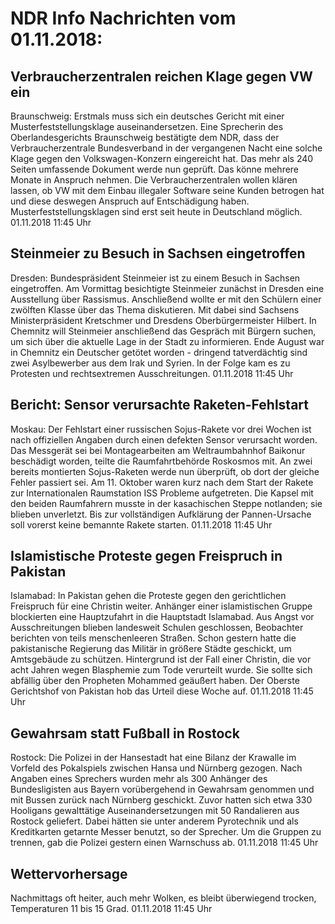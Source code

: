 # NDR Info Nachrichten vom 01.11.2018:


## Verbraucherzentralen reichen Klage gegen VW ein
Braunschweig: Erstmals muss sich ein deutsches Gericht mit einer Musterfeststellungsklage auseinandersetzen. Eine Sprecherin des Oberlandesgerichts Braunschweig bestätigte dem NDR, dass der Verbraucherzentrale Bundesverband in der vergangenen Nacht eine solche Klage gegen den Volkswagen-Konzern eingereicht hat. Das mehr als 240 Seiten umfassende Dokument werde nun geprüft. Das könne mehrere Monate in Anspruch nehmen. Die Verbraucherzentralen wollen klären lassen, ob VW mit dem Einbau illegaler Software seine Kunden betrogen hat und diese deswegen Anspruch auf Entschädigung haben. Musterfeststellungsklagen sind erst seit heute in Deutschland möglich. 01.11.2018 11:45 Uhr 

## Steinmeier zu Besuch in Sachsen eingetroffen
Dresden:	Bundespräsident Steinmeier ist zu einem Besuch in Sachsen eingetroffen. Am Vormittag besichtigte Steinmeier zunächst in Dresden eine Ausstellung über Rassismus. Anschließend wollte er mit den Schülern einer zwölften Klasse über das Thema diskutieren. Mit dabei sind Sachsens Ministerpräsident Kretschmer und Dresdens Oberbürgermeister Hilbert. In Chemnitz will Steinmeier anschließend das Gespräch mit Bürgern suchen, um sich über die aktuelle Lage in der Stadt zu informieren. Ende August war in Chemnitz ein Deutscher getötet worden - dringend tatverdächtig sind zwei Asylbewerber aus dem Irak und Syrien. In der Folge kam es zu Protesten und rechtsextremen Ausschreitungen. 01.11.2018 11:45 Uhr 

## Bericht: Sensor verursachte Raketen-Fehlstart
Moskau: Der Fehlstart einer russischen Sojus-Rakete vor drei Wochen ist nach offiziellen Angaben durch einen defekten Sensor verursacht worden. Das Messgerät sei bei Montagearbeiten am Weltraumbahnhof Baikonur beschädigt worden, teilte die Raumfahrtbehörde Roskosmos mit. An zwei bereits montierten Sojus-Raketen werde nun überprüft, ob dort der gleiche Fehler passiert sei. Am 11. Oktober waren kurz nach dem Start der Rakete zur Internationalen Raumstation ISS Probleme aufgetreten. Die Kapsel mit den beiden Raumfahrern musste in der kasachischen Steppe notlanden; sie blieben unverletzt. Bis zur vollständigen Aufklärung der Pannen-Ursache soll vorerst keine bemannte Rakete starten. 01.11.2018 11:45 Uhr 

## Islamistische Proteste gegen Freispruch in Pakistan
Islamabad: In Pakistan gehen die Proteste gegen den gerichtlichen Freispruch für eine Christin weiter. Anhänger einer islamistischen Gruppe blockierten eine Hauptzufahrt in die Hauptstadt Islamabad. Aus Angst vor Ausschreitungen blieben landesweit Schulen geschlossen, Beobachter berichten von teils menschenleeren Straßen. Schon gestern hatte die pakistanische Regierung das Militär in größere Städte geschickt, um Amtsgebäude zu schützen. Hintergrund ist der Fall einer Christin, die vor acht Jahren wegen Blasphemie zum Tode verurteilt wurde. Sie sollte sich abfällig über den Propheten Mohammed geäußert haben. Der Oberste Gerichtshof von Pakistan hob das Urteil diese Woche auf. 01.11.2018 11:45 Uhr 

## Gewahrsam statt Fußball in Rostock
Rostock: Die Polizei in der Hansestadt hat eine Bilanz der Krawalle im Vorfeld des Pokalspiels zwischen Hansa und Nürnberg gezogen. Nach Angaben eines Sprechers wurden mehr als 300 Anhänger des Bundesligisten aus Bayern vorübergehend in Gewahrsam genommen und mit Bussen zurück nach Nürnberg geschickt. Zuvor hatten sich etwa 330 Hooligans gewalttätige Auseinandersetzungen mit 50 Randalieren aus Rostock geliefert. Dabei hätten sie unter anderem Pyrotechnik und als Kreditkarten getarnte Messer benutzt, so der Sprecher. Um die Gruppen zu trennen, gab die Polizei gestern einen Warnschuss ab. 01.11.2018 11:45 Uhr 

## Wettervorhersage
Nachmittags oft heiter, auch mehr Wolken, es bleibt überwiegend trocken, Temperaturen 11 bis 15 Grad. 01.11.2018 11:45 Uhr 

